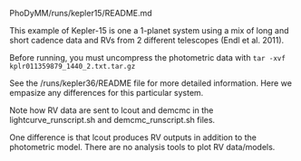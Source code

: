 PhoDyMM/runs/kepler15/README.md

This example of Kepler-15 is one a 1-planet system using a mix of 
long and short cadence data and RVs from 2 different telescopes (Endl 
et al. 2011).

Before running, you must uncompress the photometric data with 
```tar -xvf kplr011359879_1440_2.txt.tar.gz```

See the /runs/kepler36/README file for more detailed information. 
Here we empasize any differences for this particular system.

Note how RV data are sent to lcout and demcmc in the 
lightcurve_runscript.sh and demcmc_runscript.sh files.

One difference is that lcout produces RV outputs in addition to the 
photometric model. There are no analysis tools to plot RV 
data/models.

 
